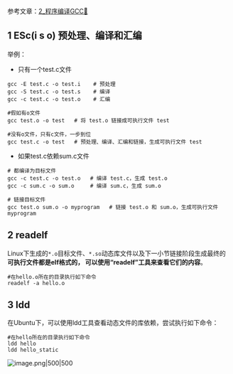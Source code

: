 
参考文章：[2_程序编译GCC📕](../2_Lubancat-RK3568板卡/3_Linux基础与应用开发实战/2_使用板卡开发C程序/2_程序编译GCC📕.md)

## 1 ESc(i s o) 预处理、编译和汇编

举例：
- 只有一个test.c文件
```shell
gcc -E test.c -o test.i    # 预处理
gcc -S test.c -o test.s    # 编译
gcc -c test.c -o test.o    # 汇编

#假如有o文件
gcc test.o -o test   # 将 test.o 链接成可执行文件 test

#没有o文件，只有c文件，一步到位
gcc test.c -o test   # 预处理、编译、汇编和链接，生成可执行文件 test
```

- 如果test.c依赖sum.c文件
```shell
# 都编译为目标文件
gcc -c test.c -o test.o   # 编译 test.c，生成 test.o
gcc -c sum.c -o sum.o     # 编译 sum.c，生成 sum.o

# 链接目标文件
gcc test.o sum.o -o myprogram   # 链接 test.o 和 sum.o，生成可执行文件 myprogram
```

## 2 readelf

Linux下生成的`*.o`目标文件、`*.so`动态库文件以及下一小节链接阶段生成最终的**可执行文件都是elf格式的， 可以使用“readelf”工具来查看它们的内容**。

```shell
#在hello.o所在的目录执行如下命令
readelf -a hello.o
```

## 3 ldd

在Ubuntu下，可以使用ldd工具查看动态文件的库依赖，尝试执行如下命令：
```shell
#在hello所在的目录执行如下命令
ldd hello
ldd hello_static
```

![image.png|500|500](https://my-obsidian-image.oss-cn-guangzhou.aliyuncs.com/2025/05/a3f8f375c393ea3c5b0f04afb4fdf1a1.png)



